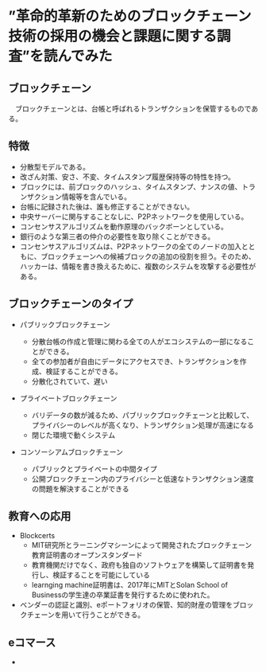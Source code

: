 # ”革命的革新のためのブロックチェーン技術の採用の機会と課題に関する調査”を読んでみた

## ブロックチェーン
　ブロックチェーンとは、台帳と呼ばれるトランザクションを保管するものである。
## 特徴
- 分散型モデルである。
- 改ざん対策、安さ、不変、タイムスタンプ履歴保持等の特性を持つ。
- ブロックには、前ブロックのハッシュ、タイムスタンプ、ナンスの値、トランザクション情報等を含んでいる。
- 台帳に記録された後は、誰も修正することができない。
- 中央サーバーに関与することなしに、P2Pネットワークを使用している。
- コンセンサスアルゴリズムを動作原理のバックボーンとしている。
- 銀行のような第三者の仲介の必要性を取り除くことができる。
- コンセンサスアルゴリズムは、P2Pネットワークの全てのノードの加入とともに、ブロックチェーンへの候補ブロックの追加の役割を担う。そのため、ハッカーは、情報を書き換えるために、複数のシステムを攻撃する必要性がある。

## ブロックチェーンのタイプ
- パブリックブロックチェーン
   - 分散台帳の作成と管理に関わる全ての人がエコシステムの一部になることができる。
   - 全ての参加者が自由にデータにアクセスでき、トランザクションを作成、検証することができる。
   - 分散化されていて、遅い
- プライベートブロックチェーン 
  - バリデータの数が減るため、パブリックブロックチェーンと比較して、プライバシーのレベルが高くなり、トランザクション処理が高速になる
  - 閉じた環境で動くシステム

- コンソーシアムブロックチェーン 
   - パブリックとプライベートの中間タイプ
   - 公開ブロックチェーン内のプライバシーと低速なトランザクション速度の問題を解決することができる

## 教育への応用
- Blockcerts
  - MIT研究所とラーニングマシーンによって開発されたブロックチェーン教育証明書のオープンスタンダード
  - 教育機関だけでなく、政府も独自のソフトウェアを構築して証明書を発行し、検証することを可能にしている
  - learnging machine証明書は、2017年にMITとSolan School of Businessの学生達の卒業証書を発行するために使われた。
- ベンダーの認証と識別、eポートフォリオの保管、知的財産の管理をブロックチェーンを用いて行うことができる。

## eコマース
- 

